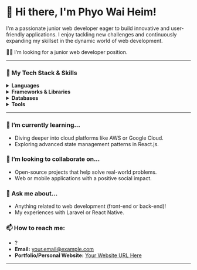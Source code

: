# 👋 Hi there, I'm Phyo Wai Heim!

I'm a passionate junior web developer eager to build innovative and user-friendly applications. I enjoy tackling new challenges and continuously expanding my skillset in the dynamic world of web development.

👨‍💼 I’m looking for a junior web developer position.

---

### 🚀 My Tech Stack & Skills

<details>
  <summary><strong>Languages</strong></summary>
  <br>
    <img src="https://img.shields.io/badge/HTML5-E34F26?style=for-the-badge&logo=html5&logoColor=white" alt="HTML5" />
    <img src="https://img.shields.io/badge/CSS3-1572B6?style=for-the-badge&logo=css3&logoColor=white" alt="CSS3" />
    <img src="https://img.shields.io/badge/JavaScript-F7DF1E?style=for-the-badge&logo=javascript&logoColor=black" alt="JavaScript" />
    <img src="https://img.shields.io/badge/TypeScript-3178C6?style=for-the-badge&logo=typescript&logoColor=white" alt="TypeScript" />
    <img src="https://img.shields.io/badge/PHP-777BB4?style=for-the-badge&logo=php&logoColor=white" alt="PHP" />
</details>

<details>
  <summary><strong>Frameworks & Libraries</strong></summary>
  <br>
    <img src="https://img.shields.io/badge/Laravel-FF2D20?style=for-the-badge&logo=laravel&logoColor=white" alt="Laravel" />
    <img src="https://img.shields.io/badge/React_Native-20232A?style=for-the-badge&logo=react&logoColor=61DAFB" alt="React Native" />
    <img src="https://img.shields.io/badge/React-61DAFB?style=for-the-badge&logo=react&logoColor=black" alt="React.js" />
    <img src="https://img.shields.io/badge/Express.js-000000?style=for-the-badge&logo=express&logoColor=white" alt="Express.js" />
    <img src="https://img.shields.io/badge/Node.js-339933?style=for-the-badge&logo=node.js&logoColor=white" alt="Node.js" />
</details>

<details>
  <summary><strong>Databases</strong></summary>
  <br>
    <img src="https://img.shields.io/badge/MongoDB-47A248?style=for-the-badge&logo=mongodb&logoColor=white" alt="MongoDB" />
    <img src="https://img.shields.io/badge/PostgreSQL-316192?style=for-the-badge&logo=postgresql&logoColor=white" alt="PostgreSQL" />
    <img src="https://img.shields.io/badge/MySQL-4479A1?style=for-the-badge&logo=mysql&logoColor=white" alt="MySQL" />
</details>

<details>
  <summary><strong>Tools</strong></summary>
  <br>
    <img src="https://img.shields.io/badge/Git-F05032?style=for-the-badge&logo=git&logoColor=white" alt="Git" />
    <img src="https://img.shields.io/badge/VS_Code-007ACC?style=for-the-badge&logo=visual-studio-code&logoColor=white" alt="VS Code" />
    <img src="https://img.shields.io/badge/Postman-FF6C37?style=for-the-badge&logo=postman&logoColor=white" alt="Postman" />
    <img src="https://img.shields.io/badge/Docker-2496ED?style=for-the-badge&logo=docker&logoColor=white" alt="Docker" />
    </details>

---

### 🌱 I’m currently learning...
-   Diving deeper into cloud platforms like AWS or Google Cloud.
-   Exploring advanced state management patterns in React.js.

### 👯 I’m looking to collaborate on...
-   Open-source projects that help solve real-world problems.
-   Web or mobile applications with a positive social impact.

### 💬 Ask me about...
-   Anything related to web development (front-end or back-end)!
-   My experiences with Laravel or React Native.

### 📫 How to reach me:
- ?
-   **Email:** [your.email@example.com](mailto:phyoewaiheim@gmail.com)
-   **Portfolio/Personal Website:** [Your Website URL Here](https://phyowaiheim.netlify.app/) 

---

